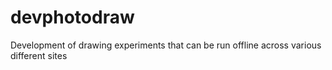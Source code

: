 # devphotodraw
Development of drawing experiments that can be run offline across various different sites
